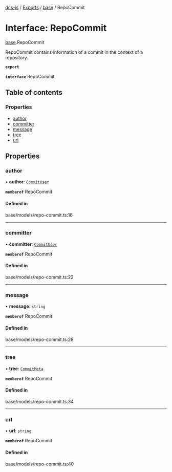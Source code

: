 [dcs-js](../README.md) / [Exports](../modules.md) / [base](../modules/base.md) / RepoCommit

# Interface: RepoCommit

[base](../modules/base.md).RepoCommit

RepoCommit contains information of a commit in the context of a repository.

**`export`**

**`interface`** RepoCommit

## Table of contents

### Properties

- [author](base.RepoCommit.md#author)
- [committer](base.RepoCommit.md#committer)
- [message](base.RepoCommit.md#message)
- [tree](base.RepoCommit.md#tree)
- [url](base.RepoCommit.md#url)

## Properties

### <a id="author" name="author"></a> author

• **author**: [`CommitUser`](base.CommitUser.md)

**`memberof`** RepoCommit

#### Defined in

base/models/repo-commit.ts:16

___

### <a id="committer" name="committer"></a> committer

• **committer**: [`CommitUser`](base.CommitUser.md)

**`memberof`** RepoCommit

#### Defined in

base/models/repo-commit.ts:22

___

### <a id="message" name="message"></a> message

• **message**: `string`

**`memberof`** RepoCommit

#### Defined in

base/models/repo-commit.ts:28

___

### <a id="tree" name="tree"></a> tree

• **tree**: [`CommitMeta`](base.CommitMeta.md)

**`memberof`** RepoCommit

#### Defined in

base/models/repo-commit.ts:34

___

### <a id="url" name="url"></a> url

• **url**: `string`

**`memberof`** RepoCommit

#### Defined in

base/models/repo-commit.ts:40
